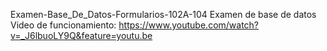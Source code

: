 Examen-Base_De_Datos-Formularios-102A-104
Examen de base de datos Video de funcionamiento: https://www.youtube.com/watch?v=_J6lbuoLY9Q&feature=youtu.be
